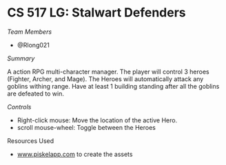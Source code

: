 # CS 517 LG: Stalwart Defenders

*Team Members*

- @Rlong021

*Summary*

A action RPG multi-character manager. The player will control 3 heroes (Fighter, Archer, and Mage). The Heroes will automatically attack any goblins withing range. Have at least 1 building standing after all the goblins are defeated to win.

*Controls*

- Right-click mouse: Move the location of the active Hero.
- scroll mouse-wheel: Toggle between the Heroes

Resources Used
- www.piskelapp.com to create the assets